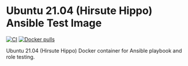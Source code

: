 # Ubuntu 21.04 (Hirsute Hippo) Ansible Test Image

[![CI](https://github.com/djonasson/docker-ubuntu2104-ansible/workflows/Build/badge.svg?branch=main&event=push)](https://github.com/djonasson/docker-ubuntu2104-ansible/actions?query=workflow%3ABuild) [![Docker pulls](https://img.shields.io/docker/pulls/danjo620/docker-ubuntu2104-ansible)](https://hub.docker.com/r/danjo620/docker-ubuntu2104-ansible/)

Ubuntu 21.04 (Hirsute Hippo) Docker container for Ansible playbook and role testing.
